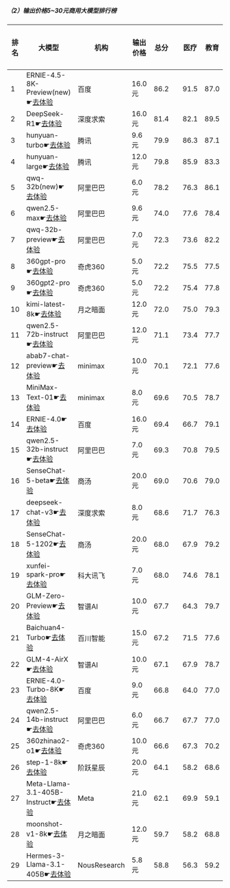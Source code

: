 ##### （2）输出价格5~30元商用大模型排行榜
|排名|大模型|机构|输出价格|总分| |医疗|教育|法律|行政公务|心理健康|推理与数学计算|语言与指令遵从|
|---|-----|---|-------|---|-|----|---|---|------|-------|-----------|------------|
|1|ERNIE-4.5-8K-Preview(new)☛[去体验](https://easyllm.site/static/modelcompare.html?type=proprietary)|百度|16.0元|86.2| |                    91.5|87.0|90.3|                    87.0|75.2|                    83.9|88.4|
|2|DeepSeek-R1☛[去体验](https://easyllm.site/static/modelcompare.html?type=open-source)|深度求索|16.0元|81.4| |                    82.1|89.5|74.8|                    88.6|61.5|                    88.5|84.8|
|3|hunyuan-turbo☛[去体验](https://easyllm.site/static/modelcompare.html?type=proprietary)|腾讯|9.6元|79.9| |                    86.3|87.1|75.7|                    76.2|71.8|                    79.9|82.3|
|4|hunyuan-large☛[去体验](https://easyllm.site/static/modelcompare.html?type=open-source)|腾讯|12.0元|79.8| |                    85.9|83.3|83.2|                    75.7|73.2|                    77.1|80.1|
|5|qwq-32b(new)☛[去体验](https://easyllm.site/static/modelcompare.html?type=open-source)|阿里巴巴|6.0元|78.2| |                    76.3|86.1|62.5|                    86.5|63.0|                    87.6|85.2|
|6|qwen2.5-max☛[去体验](https://easyllm.site/static/modelcompare.html?type=proprietary)|阿里巴巴|9.6元|74.0| |                    77.6|78.4|61.2|                    73.3|62.6|                    82.6|82.3|
|7|qwq-32b-preview☛[去体验](https://easyllm.site/static/modelcompare.html?type=open-source)|阿里巴巴|7.0元|72.3| |                    73.6|82.2|55.0|                    78.0|59.9|                    78.6|78.9|
|8|360gpt-pro☛[去体验](https://easyllm.site/static/modelcompare.html?type=proprietary)|奇虎360|5.0元|72.2| |                    75.5|77.5|52.6|                    73.3|62.4|                    81.6|82.5|
|9|360gpt2-pro☛[去体验](https://easyllm.site/static/modelcompare.html?type=proprietary)|奇虎360|5.0元|72.2| |                    75.4|77.8|52.5|                    72.7|62.0|                    81.5|83.2|
|10|kimi-latest-8k☛[去体验](https://easyllm.site/static/modelcompare.html?type=proprietary)|月之暗面|12.0元|72.0| |                    75.0|79.3|63.0|                    64.0|59.0|                    81.2|82.5|
|11|qwen2.5-72b-instruct☛[去体验](https://easyllm.site/static/modelcompare.html?type=open-source)|阿里巴巴|12.0元|71.1| |                    73.4|77.7|53.2|                    71.7|59.5|                    80.3|81.7|
|12|abab7-chat-preview☛[去体验](https://easyllm.site/static/modelcompare.html?type=proprietary)|minimax|10.0元|70.1| |                    72.1|77.6|50.6|                    74.0|57.8|                    76.0|82.8|
|13|MiniMax-Text-01☛[去体验](https://easyllm.site/static/modelcompare.html?type=open-source)|minimax|8.0元|69.6| |                    70.5|78.7|52.7|                    69.6|57.8|                    76.5|81.3|
|14|ERNIE-4.0☛[去体验](https://easyllm.site/static/modelcompare.html?type=proprietary)|百度|16.0元|69.4| |                    66.7|79.1|62.0|                    76.0|44.5|                    75.6|82.0|
|15|qwen2.5-32b-instruct☛[去体验](https://easyllm.site/static/modelcompare.html?type=open-source)|阿里巴巴|7.0元|69.3| |                    70.8|79.5|52.7|                    70.0|57.8|                    73.8|80.7|
|16|SenseChat-5-beta☛[去体验](https://easyllm.site/static/modelcompare.html?type=proprietary)|商汤|20.0元|69.0| |                    70.6|79.0|49.7|                    64.0|56.2|                    81.9|81.3|
|17|deepseek-chat-v3☛[去体验](https://easyllm.site/static/modelcompare.html?type=open-source)|深度求索|8.0元|68.6| |                    71.7|76.3|41.5|                    72.7|56.0|                    82.5|79.3|
|18|SenseChat-5-1202☛[去体验](https://easyllm.site/static/modelcompare.html?type=proprietary)|商汤|20.0元|68.0| |                    67.9|79.2|49.2|                    68.8|52.5|                    77.2|81.4|
|19|xunfei-spark-pro☛[去体验](https://easyllm.site/static/modelcompare.html?type=proprietary)|科大讯飞|7.0元|68.0| |                    74.6|78.1|58.2|                    60.8|57.8|                    67.9|78.6|
|20|GLM-Zero-Preview☛[去体验](https://easyllm.site/static/modelcompare.html?type=proprietary)|智谱AI|10.0元|67.7| |                    64.3|79.7|51.7|                    75.6|48.0|                    77.8|76.9|
|21|Baichuan4-Turbo☛[去体验](https://easyllm.site/static/modelcompare.html?type=proprietary)|百川智能|15.0元|67.2| |                    71.5|77.6|47.1|                    66.2|57.8|                    73.3|77.2|
|22|GLM-4-AirX☛[去体验](https://easyllm.site/static/modelcompare.html?type=proprietary)|智谱AI|10.0元|67.1| |                    67.9|78.7|47.9|                    72.2|57.5|                    64.5|80.8|
|23|ERNIE-4.0-Turbo-8K☛[去体验](https://easyllm.site/static/modelcompare.html?type=proprietary)|百度|9.0元|66.8| |                    64.0|77.0|60.1|                    71.7|38.0|                    72.6|84.0|
|24|qwen2.5-14b-instruct☛[去体验](https://easyllm.site/static/modelcompare.html?type=open-source)|阿里巴巴|6.0元|66.7| |                    67.7|77.0|47.1|                    67.0|56.1|                    71.7|79.9|
|25|360zhinao2-o1☛[去体验](https://easyllm.site/static/modelcompare.html?type=proprietary)|奇虎360|10.0元|66.6| |                    67.3|70.2|47.7|                    74.0|50.2|                    78.0|78.5|
|26|step-1-8k☛[去体验](https://easyllm.site/static/modelcompare.html?type=proprietary)|阶跃星辰|20.0元|64.1| |                    58.2|68.6|44.8|                    69.1|53.5|                    73.7|81.1|
|27|Meta-Llama-3.1-405B-Instruct☛[去体验](https://easyllm.site/static/modelcompare.html?type=open-source)|Meta|21.0元|62.1| |                    69.9|59.1|36.8|                    64.2|53.9|                    73.0|77.9|
|28|moonshot-v1-8k☛[去体验](https://easyllm.site/static/modelcompare.html?type=proprietary)|月之暗面|12.0元|59.7| |                    58.2|68.8|34.5|                    62.5|47.0|                    71.3|75.4|
|29|Hermes-3-Llama-3.1-405B☛[去体验](https://easyllm.site/static/modelcompare.html?type=open-source)|NousResearch|5.8元|58.8| |                    56.3|59.2|31.6|                    64.7|48.9|                    72.8|78.0|
    
